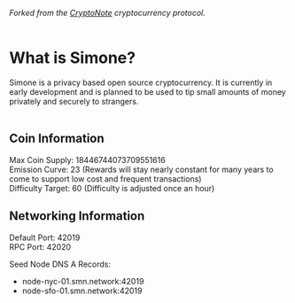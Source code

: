 *Forked from the [CryptoNote](https://github.com/cryptonotefoundation/cryptonote) cryptocurrency protocol.*
<br>
<br>
# **What is Simone?**
Simone is a privacy based open source cryptocurrency. It is currently in early development and is planned to be used to tip small amounts of money privately and securely to strangers.
<br>
<br>
## **Coin Information**<br>
Max Coin Supply: 18446744073709551616<br>
Emission Curve: 23 (Rewards will stay nearly constant for many years to come to support low cost and frequent transactions)<br>
Difficulty Target: 60 (Difficulty is adjusted once an hour)

## **Networking Information**
Default Port: 42019<br>
RPC Port: 42020<br>

Seed Node DNS A Records:
- node-nyc-01.smn.network:42019
- node-sfo-01.smn.network:42019
